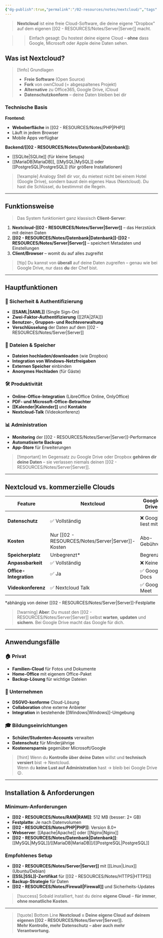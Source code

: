 ```yaml
---
{"dg-publish":true,"permalink":"/02-resources/notes/nextcloud/","tags":["informatik/server","GFN/LF10/FISI"],"noteIcon":"","updated":"2025-09-10T17:01:52.475+02:00"}
---
```


> **Nextcloud** ist eine freie Cloud-Software, die deine eigene "Dropbox" auf dem eigenen [[02 - RESOURCES/Notes/Server\|Server]] macht.

> > Einfach gesagt: Du hostest deine eigene Cloud – **ohne** dass Google, Microsoft oder Apple deine Daten sehen.

## Was ist Nextcloud?

> [!info] Grundlagen
> 
> - **Freie Software** (Open Source)
> - **Fork** von ownCloud (= abgespaltenes Projekt)
> - **Alternative** zu Office365, Google Drive, iCloud
> - **Datenschutzkonform** – deine Daten bleiben bei dir

### Technische Basis

**Frontend:**

- **Weboberfläche** in [[02 - RESOURCES/Notes/PHP\|PHP]]
- Läuft in jedem Browser
- Mobile Apps verfügbar

**Backend/[[02 - RESOURCES/Notes/Datenbank\|Datenbank]]:**

- [[SQLite\|SQLite]] (für kleine Setups)
- [[MariaDB\|MariaDB]], [[MySQL\|MySQL]] oder [[PostgreSQL\|PostgreSQL]] (für größere Installationen)

> [!example] Analogy Stell dir vor, du mietest nicht bei einem Hotel (Google Drive), sondern baust dein eigenes Haus (Nextcloud). Du hast die Schlüssel, du bestimmst die Regeln.

---

## Funktionsweise

> Das System funktioniert ganz klassisch **Client-Server**:

1. **Nextcloud-[[02 - RESOURCES/Notes/Server\|Server]]** – das Herzstück mit deinen Daten
2. **[[02 - RESOURCES/Notes/Datenbank\|Datenbank]]-[[02 - RESOURCES/Notes/Server\|Server]]** – speichert Metadaten und Einstellungen
3. **Client/Browser** – womit du auf alles zugreifst

> [!tip] Du kannst von **überall** auf deine Daten zugreifen – genau wie bei Google Drive, nur dass **du** der Chef bist.

---

## Hauptfunktionen

### 🔐 Sicherheit & Authentifizierung

- **[[SAML\|SAML]]** (Single Sign-On)
- **Zwei-Faktor-Authentifizierung** ([[2FA\|2FA]])
- **Benutzer-, Gruppen- und Rechteverwaltung**
- **Verschlüsselung** der Daten auf dem [[02 - RESOURCES/Notes/Server\|Server]]

### 📁 Dateien & Speicher

- **Dateien hochladen/downloaden** (wie Dropbox)
- **Integration von Windows-Netzfreigaben**
- **Externen Speicher** einbinden
- **Anonymes Hochladen** (für Gäste)

### 🛠️ Produktivität

- **Online-Office-Integration** (LibreOffice Online, OnlyOffice)
- **PDF- und Microsoft-Office-Betrachter**
- **[[Kalender\|Kalender]]** und **Kontakte**
- **Nextcloud-Talk** (Videokonferenz)

### 📊 Administration

- **Monitoring** der [[02 - RESOURCES/Notes/Server\|Server]]-Performance
- **Automatisierte Backups**
- **App-Store** für Erweiterungen

> [!important] Im Gegensatz zu Google Drive oder Dropbox **gehören dir deine Daten** – sie verlassen niemals deinen [[02 - RESOURCES/Notes/Server\|Server]].

---

## Nextcloud vs. kommerzielle Clouds

|Feature|Nextcloud|Google Drive|Dropbox|
|---|---|---|---|
|**Datenschutz**|✅ Vollständig|❌ Google liest mit|❌ Dropbox liest mit|
|**Kosten**|Nur [[02 - RESOURCES/Notes/Server\|Server]]-Kosten|Abo-Gebühren|Abo-Gebühren|
|**Speicherplatz**|Unbegrenzt*|Begrenzt|Begrenzt|
|**Anpassbarkeit**|✅ Vollständig|❌ Keine|❌ Keine|
|**Office-Integration**|✅ Ja|✅ Google Docs|❌ Nur Viewer|
|**Videokonferenz**|✅ Nextcloud Talk|✅ Google Meet|❌ Nein|

*abhängig von deiner [[02 - RESOURCES/Notes/Server\|Server]]-Festplatte

> [!warning] **Aber**: Du musst den [[02 - RESOURCES/Notes/Server\|Server]] selbst **warten**, **updaten** und **sichern**. Bei Google Drive macht das Google für dich.

---

## Anwendungsfälle

### 🏠 Privat

- **Familien-Cloud** für Fotos und Dokumente
- **Home-Office** mit eigenem Office-Paket
- **Backup-Lösung** für wichtige Dateien

### 🏢 Unternehmen

- **DSGVO-konforme** Cloud-Lösung
- **Collaboration** ohne externe Anbieter
- **Integration** in bestehende [[Windows\|Windows]]-Umgebung

### 🎓 Bildungseinrichtungen

- **Schüler/Studenten-Accounts** verwalten
- **Datenschutz** für Minderjährige
- **Kostenersparnis** gegenüber Microsoft/Google

> [!hint] Wenn du **Kontrolle über deine Daten** willst und **technisch versiert** bist → Nextcloud.  
> Wenn du **keine Lust auf Administration** hast → bleib bei Google Drive 😉.

---

## Installation & Anforderungen

### Minimum-Anforderungen

- **[[02 - RESOURCES/Notes/RAM\|RAM]]**: 512 MB (besser: 2+ GB)
- **Festplatte**: Je nach Datenvolumen
- **[[02 - RESOURCES/Notes/PHP\|PHP]]**: Version 8.0+
- **Webserver**: [[Apache\|Apache]] oder [[Nginx\|Nginx]]
- **[[02 - RESOURCES/Notes/Datenbank\|Datenbank]]**: [[MySQL\|MySQL]]/[[MariaDB\|MariaDB]]/[[PostgreSQL\|PostgreSQL]]

### Empfohlenes Setup

- **[[02 - RESOURCES/Notes/Server\|Server]]** mit [[Linux\|Linux]] (Ubuntu/Debian)
- **[[SSL\|SSL]]-Zertifikat** für [[02 - RESOURCES/Notes/HTTPS\|HTTPS]]
- **Backup-Strategie** für Daten
- **[[02 - RESOURCES/Notes/Firewall\|Firewall]]** und Sicherheits-Updates

> [!success] Sobald installiert, hast du deine **eigene Cloud** – **für immer**, **ohne monatliche Kosten**.

---

> [!quote] Bottom Line **Nextcloud = Deine eigene Cloud auf deinem eigenen [[02 - RESOURCES/Notes/Server\|Server]].**  
> **Mehr Kontrolle, mehr Datenschutz – aber auch mehr Verantwortung.**
